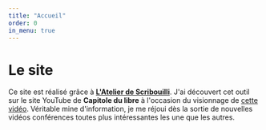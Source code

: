 ```yaml
---
title: "Accueil"
order: 0
in_menu: true
---
```

# Le site

Ce site est réalisé grâce à <a href="https://scribouilli.org/">**L'Atelier de Scribouilli**</a>. J'ai découvert cet outil sur le site YouTube de **Capitole du libre** à l'occasion du visionnage de <a href="https://www.youtube.com/watch?v=krRPLxzkZTw&t=746s"> cette vidéo</a>. Véritable mine d'information, je me réjoui dès la sortie de nouvelles vidéos conférences toutes plus intéressantes les une que les autres. 
